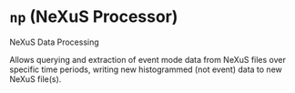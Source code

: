 # `np` (NeXuS Processor)
NeXuS Data Processing

Allows querying and extraction of event mode data from NeXuS files over specific time periods, writing new histogrammed (not event) data to new NeXuS file(s).
